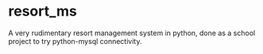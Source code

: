 # resort_ms
A very rudimentary resort management system in python, done as a school project to try python-mysql connectivity.
